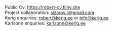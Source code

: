 Public Cv: https://robert-cv.tiiny.site<br />
Project collaboration: sizarov.r@gmail.com<br />
Kerig enquiries: robert@kerig.ee or info@kerig.ee<br />
Karlsonn enquiries: karlsonn@kerig.ee<br />
